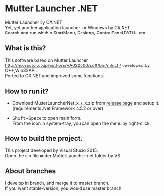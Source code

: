 # Mutter Launcher .NET

Mutter Launcher by C#.NET  
Yet, yet another application launcher for Windows by C#.NET  
Search and run whithin StartMenu, Desktop, ControlPanel,PATH...etc.

## What is this?

This software based on Mutter Launcher <http://hp.vector.co.jp/authors/VA022068/soft/bin/mlnch/> developed by C++,Win32API.  
Ported to C#.NET and improved some functions.

## How to run it?

- Download MutterLauncherNet_x_x_x.zip from [release page](https://github.com/Rab-Duck/Mutter-Launcher.NET/releases) and setup it.  
(requirements .Net Framework 4.5.2 or over) 

- <kbd>Shift</kbd>+<kbd>Space</kbd> to open main form.  
From the icon in system-tray, you can open the menu by right-click.


## How to build the project.

This project developed by Visual Studio 2015.  
Open the sln file under MutterLauncher-net folder by VS.


## About branches
I develop in branch, and merge it to master branch.  
If you want stable-version, you would use master branch.

